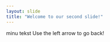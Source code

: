 ```yaml
---
layout: slide
title: "Welcome to our second slide!"
---
```

minu tekst
Use the left arrow to go back!

